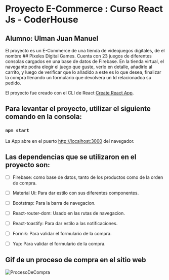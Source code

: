 # Proyecto E-Commerce : Curso React Js - CoderHouse

## Alumno: Ulman Juan Manuel
El proyecto es un E-Commerce de una tienda de videojuegos digitales, de el nombre ## Pixeles Digital Games.
Cuenta con 23 juegos de diferentes consolas cargados en una base de datos de Firebase. En la tienda virtual, el navegante podra elegir el juego que guste, verlo en detalle, añadirlo al carrito, y luego de verificar que lo añadido a este es lo que desea, finalizar la compra llenando un formulario que devolvera un Id relacionadoa su pedido. 

El proyecto fue creado con el CLI de React [Create React App](https://github.com/facebook/create-react-app).



## Para levantar el proyecto, utilizar el siguiente comando en la consola:

### `npm start`

La App abre en el puerto [http://localhost:3000](http://localhost:3000) del navegador.



## Las dependencias que se utilizaron en el proyecto son:
- [ ] Firebase: como base de datos, tanto de los productos como de la orden de compra.
- [ ] Material Ui: Para dar estilo con sus diferentes componentes.
- [ ] Bootstrap: Para la barra de navegacion.
- [ ] React-router-dom: Usado en las rutas de navegacion.
- [ ] React-toastify: Para dar estilo a las notificaciones.
- [ ] Formik: Para validar el formulario de la compra.
- [ ] Yup: Para validar el formulario de la compra.



## Gif de un proceso de compra en el sitio web
 
<p>
<img src="./assets/ProcesoDeCompra.gif" alt="ProcesoDeCompra">
</p>




